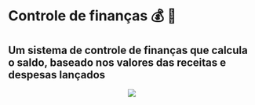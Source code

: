 # Controle de finanças 💰 💸

## Um sistema de controle de finanças que calcula o saldo, baseado nos valores das receitas e despesas lançados

<div align="center">
<img src="https://user-images.githubusercontent.com/55883947/135953544-3adc04b1-a111-417b-8bc4-b437968bdeb8.png">

